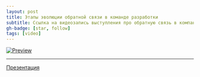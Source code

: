 ```yaml
---
layout: post
title: Этапы эволюции обратной связи в команде разработки
subtitle: Ссылка на видеозапись выступления про обратную связь в компании
gh-badge: [star, follow]
tags: [video]
---
```


[![Preview](http://img.youtube.com/vi/UO6tUOVGmUs/0.jpg)](http://www.youtube.com/watch?v=UO6tUOVGmUs)

---

[Презентация](https://drive.google.com/file/d/1TcoMIJnS2v8QWBnAmvVgNqp0ic1c6DBH/view)

